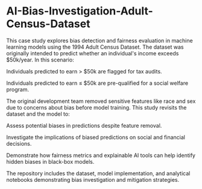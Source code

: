 # AI-Bias-Investigation-Adult-Census-Dataset
This case study explores bias detection and fairness evaluation in machine learning models using the 1994 Adult Census Dataset. The dataset was originally intended to predict whether an individual's income exceeds $50k/year. In this scenario:

Individuals predicted to earn > $50k are flagged for tax audits.

Individuals predicted to earn ≤ $50k are pre-qualified for a social welfare program.

The original development team removed sensitive features like race and sex due to concerns about bias before model training. This study revisits the dataset and the model to:

Assess potential biases in predictions despite feature removal.

Investigate the implications of biased predictions on social and financial decisions.

Demonstrate how fairness metrics and explainable AI tools can help identify hidden biases in black-box models.

The repository includes the dataset, model implementation, and analytical notebooks demonstrating bias investigation and mitigation strategies.
